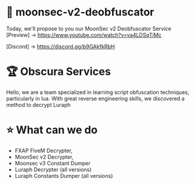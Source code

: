 # 🎀 moonsec-v2-deobfuscator
Today, we'll propose to you our MoonSec v2 Deobfuscator Service <br>
[Preview] -> https://www.youtube.com/watch?v=va4LDSqTiMc

[Discord] -> https://discord.gg/b9GAkfkRbH

# 🏆 Obscura Services

Hello, we are a team specialized in learning script obfuscation techniques, particularly in lua. With great reverse engineering skills, we discovered a method to decrypt Luraph

# ⭐ What can we do

- FXAP FiveM Decrypter,
- MoonSec v2 Decrypter,
- Moonsec v3 Constant Dumper
- Luraph Decrypter (all versions)
- Luraph Constants Dumper (all versions)
